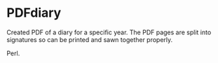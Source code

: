 PDFdiary
========

Created PDF of a diary for a specific year. The PDF pages are split into signatures so can be printed and sawn together properly.

Perl.
